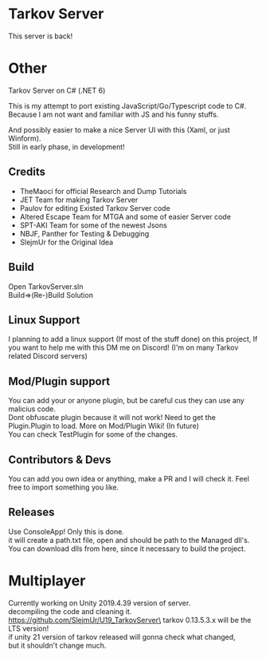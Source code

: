 # Tarkov Server
This server is back!

# Other
Tarkov Server on C# (.NET 6)

This is my attempt to port existing JavaScript/Go/Typescript code to C#.\
Because I am not want and familiar with JS and his funny stuffs.

And possibly easier to make a nice Server UI with this (Xaml, or just Winform).\
Still in early phase, in development!

## Credits
- TheMaoci for official Research and Dump Tutorials
- JET Team for making Tarkov Server
- Paulov for editing Existed Tarkov Server code
- Altered Escape Team for MTGA and some of easier Server code
- SPT-AKI Team for some of the newest Jsons
- NBJF, Panther for Testing & Debugging
- SlejmUr for the Original Idea

## Build
Open TarkovServer.sln\
Build=>(Re-)Build Solution

## Linux Support
I planning to add a linux support (If most of the stuff done) on this project, If you want to help me with this DM me on Discord!
(I'm on many Tarkov related Discord servers)

## Mod/Plugin support
You can add your or anyone plugin, but be careful cus they can use any malicius code.\
Dont obfuscate plugin because it will not work! Need to get the Plugin.Plugin to load. More on Mod/Plugin Wiki! (In future)\
You can check TestPlugin for some of the changes.

## Contributors & Devs
You can add you own idea or anything, make a PR and I will check it. Feel free to import something you like.

## Releases
Use ConsoleApp! Only this is done.\
it will create a path.txt file, open and should be path to the Managed dll's.
You can download dlls from here, since it necessary to build the project.

# Multiplayer
Currently working on Unity 2019.4.39 version of server. \
decompiling the code and cleaning it. \
https://github.com/SlejmUr/U19_TarkovServer\
tarkov 0.13.5.3.x will be the LTS version!\
if unity 21 version of tarkov released will gonna check what changed,\
but it shouldn't change much.
